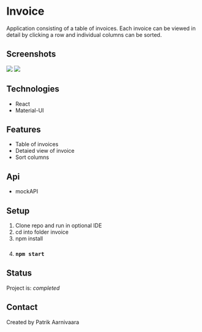 # Invoice

Application consisting of a table of invoices. Each invoice can be viewed in detail by clicking a row and individual columns can be sorted.  

## Screenshots
![](screenshot1.png)
![](screenshot2.png)

## Technologies
* React
* Material-UI

## Features
* Table of invoices
* Detaied view of invoice
* Sort columns

## Api
* mockAPI

## Setup
1. Clone repo and run in optional IDE
2. cd into folder invoice
3. npm install
4. ### `npm start`

## Status
Project is: _completed_

## Contact
Created by Patrik Aarnivaara
